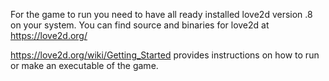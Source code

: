 For the game to run you need to have all ready installed love2d version .8 on your system.
You can find source and binaries for love2d at https://love2d.org/

https://love2d.org/wiki/Getting_Started provides instructions on how to run or make an executable of the game.